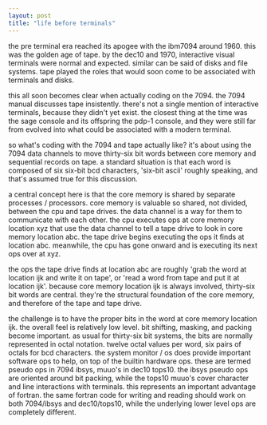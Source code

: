 ```yaml
---
layout: post
title: "life before terminals"
---
```


the pre terminal era reached its apogee with the ibm7094 around 1960. this was the golden age of tape. by the dec10 and 1970, interactive visual terminals were normal and expected. similar can be said of disks and file systems. tape played the roles that would soon come to be associated with terminals and disks. 

this all soon becomes clear when actually coding on the 7094. the 7094 manual discusses tape insistently. there's not a single mention of interactive terminals, because they didn't yet exist. the closest thing at the time was the sage console and its offspring the pdp-1 console, and they were still far from evolved into what could be associated with a modern terminal.

so what's coding with the 7094 and tape actually like? it's about using the 7094 data channels to move thirty-six bit words between core memory and sequential records on tape. a standard situation is that each word is composed of six six-bit bcd characters, 'six-bit ascii' roughly speaking, and that's assumed true for this discussion. 

a central concept here is that the core memory is shared by separate processes / processors. core memory is valuable so shared, not divided, between the cpu and tape drives. the data channel is a way for them to communicate with each other. the cpu executes ops at core memory location xyz that use the data channel to tell a tape drive to look in core memory location abc. the tape drive begins executing the ops it finds at location abc. meanwhile, the cpu has gone onward and is executing its next ops over at xyz.

the ops the tape drive finds at location abc are roughly 'grab the word at location ijk and write it on tape', or 'read a word from tape and put it at location ijk'. because core memory location ijk is always involved, thirty-six bit words are central. they're the structural foundation of the core memory, and therefore of the tape and tape drive.

the challenge is to have the proper bits in the word at core memory location ijk. the overall feel is relatively low level. bit shifting, masking, and packing become important. as usual for thirty-six bit systems, the bits are normally represented in octal notation. twelve octal values per word, six pairs of octals for bcd characters. the system monitor / os does provide important software ops to help, on top of the builtin hardware ops. these are termed pseudo ops in 7094 ibsys, muuo's in dec10 tops10. the ibsys pseudo ops are oriented around bit packing, while the tops10 muuo's cover character and line interactions with terminals. this represents an important advantage of fortran. the same fortran code for writing and reading should work on both 7094/ibsys and dec10/tops10, while the underlying lower level ops are completely different. 

